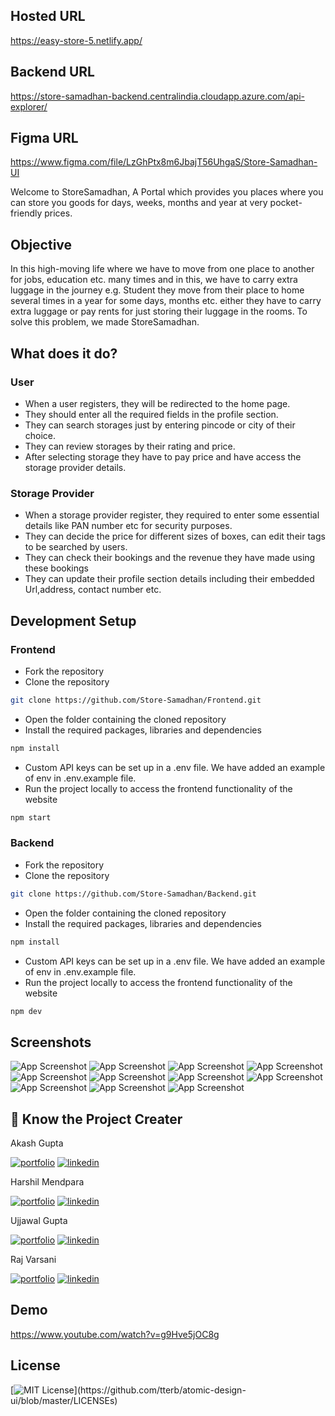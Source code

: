 

## Hosted URL

https://easy-store-5.netlify.app/


## Backend URL

https://store-samadhan-backend.centralindia.cloudapp.azure.com/api-explorer/

## Figma URL

https://www.figma.com/file/LzGhPtx8m6JbajT56UhgaS/Store-Samadhan-UI

Welcome to StoreSamadhan, A Portal which provides you places where you can store you goods for days, weeks, months and year at very pocket-friendly prices.

## Objective

In this high-moving life where we have to move from one place to another for jobs, education etc. many times and in this, we have to carry extra luggage in the journey e.g. Student they move from their place to home several times in a year for some days, months etc. either they have to carry extra luggage or pay rents for just storing their luggage in the rooms. To solve this problem, we made StoreSamadhan.

## What does it do?

### User

- When a user registers, they will be redirected to the home page.
- They should enter all the required fields in the profile section.
- They can search storages just by entering pincode or city of their choice.
- They can review storages by their rating and price.
- After selecting storage they have to pay price and have access the storage provider details.

### Storage Provider

- When a storage provider register, they required to enter some essential details like PAN number etc for security purposes.
- They can decide the price for different sizes of boxes, can edit their tags to be searched by users.
- They can check their bookings and the revenue they have made using these bookings
- They can update their profile section details including their embedded Url,address, contact number etc.

## Development Setup

### Frontend

- Fork the repository
- Clone the repository

```sh
git clone https://github.com/Store-Samadhan/Frontend.git
```

- Open the folder containing the cloned repository
- Install the required packages, libraries and dependencies

```sh
npm install
```

- Custom API keys can be set up in a .env file. We have added an example of env in .env.example file.
- Run the project locally to access the frontend functionality of the website

```sh
npm start
```

### Backend

- Fork the repository
- Clone the repository

```sh
git clone https://github.com/Store-Samadhan/Backend.git
```

- Open the folder containing the cloned repository
- Install the required packages, libraries and dependencies

```sh
npm install
```

- Custom API keys can be set up in a .env file. We have added an example of env in .env.example file.
- Run the project locally to access the frontend functionality of the website

```sh
npm dev
```

## Screenshots

![App Screenshot](https://github.com/Store-Samadhan/Frontend/blob/main/src/Assets/ReadmeAssets/1.png)
![App Screenshot](https://github.com/Store-Samadhan/Frontend/blob/main/src/Assets/ReadmeAssets/2.PNG)
![App Screenshot](https://github.com/Store-Samadhan/Frontend/blob/main/src/Assets/ReadmeAssets/3.png)
![App Screenshot](https://github.com/Store-Samadhan/Frontend/blob/main/src/Assets/ReadmeAssets/4.png)
![App Screenshot](https://github.com/Store-Samadhan/Frontend/blob/main/src/Assets/ReadmeAssets/5.png)
![App Screenshot](https://github.com/Store-Samadhan/Frontend/blob/main/src/Assets/ReadmeAssets/11.png)
![App Screenshot](https://github.com/Store-Samadhan/Frontend/blob/main/src/Assets/ReadmeAssets/6.png)
![App Screenshot](https://github.com/Store-Samadhan/Frontend/blob/main/src/Assets/ReadmeAssets/8.png)
![App Screenshot](https://github.com/Store-Samadhan/Frontend/blob/main/src/Assets/ReadmeAssets/7.png)
![App Screenshot](https://github.com/Store-Samadhan/Frontend/blob/main/src/Assets/ReadmeAssets/9.png)
![App Screenshot](https://github.com/Store-Samadhan/Frontend/blob/main/src/Assets/ReadmeAssets/10.png)

## 🔗 Know the Project Creater

Akash Gupta

[![portfolio](https://img.shields.io/badge/github_portfolio-000?style=for-the-badge&logo=ko-fi&logoColor=white)](https://github.com/akashgupta1909)
[![linkedin](https://img.shields.io/badge/linkedin-0A66C2?style=for-the-badge&logo=linkedin&logoColor=white)](https://www.linkedin.com/in/akash-gupta-1909/)

Harshil Mendpara

[![portfolio](https://img.shields.io/badge/github_portfolio-000?style=for-the-badge&logo=ko-fi&logoColor=white)](https://github.com/HarshilMendpara)
[![linkedin](https://img.shields.io/badge/linkedin-0A66C2?style=for-the-badge&logo=linkedin&logoColor=white)](https://www.linkedin.com/in/harshil-mendpara/)

Ujjawal Gupta

[![portfolio](https://img.shields.io/badge/github_portfolio-000?style=for-the-badge&logo=ko-fi&logoColor=white)](https://github.com/UjjawalGupta30)
[![linkedin](https://img.shields.io/badge/linkedin-0A66C2?style=for-the-badge&logo=linkedin&logoColor=white)](https://www.linkedin.com/in/ujjawalgupta30/)

Raj Varsani

[![portfolio](https://img.shields.io/badge/github_portfolio-000?style=for-the-badge&logo=ko-fi&logoColor=white)](https://github.com/RajVarsani)
[![linkedin](https://img.shields.io/badge/linkedin-0A66C2?style=for-the-badge&logo=linkedin&logoColor=white)](https://www.linkedin.com/in/varsani-raj/)

## Demo

https://www.youtube.com/watch?v=g9Hve5jOC8g

## License

[![MIT License](https://img.shields.io/apm/l/atomic-design-ui.svg?)](https://github.com/tterb/atomic-design-ui/blob/master/LICENSEs)

